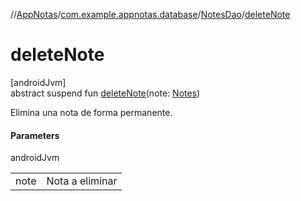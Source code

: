 //[AppNotas](../../../index.md)/[com.example.appnotas.database](../index.md)/[NotesDao](index.md)/[deleteNote](delete-note.md)

# deleteNote

[androidJvm]\
abstract suspend fun [deleteNote](delete-note.md)(note: [Notes](../-notes/index.md))

Elimina una nota de forma permanente.

#### Parameters

androidJvm

| | |
|---|---|
| note | Nota a eliminar |
